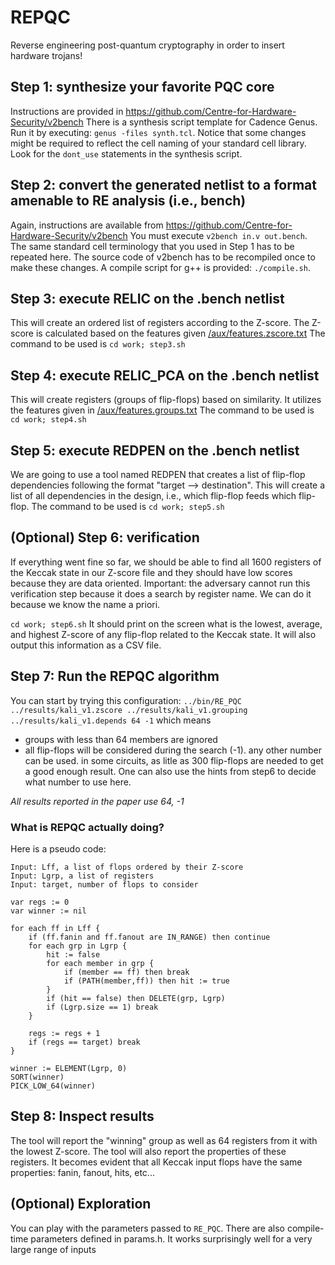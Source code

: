 # REPQC
Reverse engineering post-quantum cryptography in order to insert hardware trojans!

## Step 1: synthesize your favorite PQC core
Instructions are provided in https://github.com/Centre-for-Hardware-Security/v2bench 
There is a synthesis script template for Cadence Genus. Run it by executing: `genus -files synth.tcl`. Notice that some changes might be required to reflect the cell naming of your standard cell library. Look for the `dont_use` statements in the synthesis script.

## Step 2: convert the generated netlist to a format amenable to RE analysis (i.e., bench)
Again, instructions are available from https://github.com/Centre-for-Hardware-Security/v2bench
You must execute `v2bench in.v out.bench`. The same standard cell terminology that you used in Step 1 has to be repeated here. The source code of v2bench has to be recompiled once to make these changes. A compile script for g++ is provided: `./compile.sh`.

## Step 3: execute RELIC on the .bench netlist
This will create an ordered list of registers according to the Z-score. The Z-score is calculated based on the features given [/aux/features.zscore.txt](/aux/features.zscore.txt)
The command to be used is `cd work; step3.sh`

## Step 4: execute RELIC_PCA on the .bench netlist
This will create registers (groups of flip-flops) based on similarity. It utilizes the features given in [/aux/features.groups.txt](/aux/features.groups.txt)
The command to be used is `cd work; step4.sh`

## Step 5: execute REDPEN on the .bench netlist
We are going to use a tool named REDPEN that creates a list of flip-flop dependencies following the format "target --> destination". This will create a list of all dependencies in the design, i.e., which flip-flop feeds which flip-flop. The command to be used is `cd work; step5.sh`

## (Optional) Step 6: verification
If everything went fine so far, we should be able to find all 1600 registers of the Keccak state in our Z-score file and they should have low scores because they are data oriented. Important: the adversary cannot run this verification step because it does a search by register name. We can do it because we know the name a priori.

`cd work; step6.sh`
It should print on the screen what is the lowest, average, and highest Z-score of any flip-flop related to the Keccak state. It will also output this information as a CSV file.

## Step 7: Run the REPQC algorithm
You can start by trying this configuration:
`../bin/RE_PQC ../results/kali_v1.zscore ../results/kali_v1.grouping ../results/kali_v1.depends 64 -1`
which means 
- groups with less than 64 members are ignored
- all flip-flops will be considered during the search (-1). any other number can be used. in some circuits, as litle as 300 flip-flops are needed to get a good enough result. One can also use the hints from step6 to decide what number to use here.

*All results reported in the paper use 64, -1*

### What is REPQC actually doing? ###
Here is a pseudo code:

```
Input: Lff, a list of flops ordered by their Z-score
Input: Lgrp, a list of registers
Input: target, number of flops to consider

var regs := 0
var winner := nil

for each ff in Lff {
	if (ff.fanin and ff.fanout are IN_RANGE) then continue
	for each grp in Lgrp {
		hit := false
		for each member in grp {
			if (member == ff) then break
			if (PATH(member,ff)) then hit := true
		}
		if (hit == false) then DELETE(grp, Lgrp)
		if (Lgrp.size == 1) break
	}
	
	regs := regs + 1
	if (regs == target) break
}

winner := ELEMENT(Lgrp, 0)
SORT(winner)
PICK_LOW_64(winner)

```

## Step 8: Inspect results
The tool will report the "winning" group as well as 64 registers from it with the lowest Z-score. The tool will also report the properties of these registers. It becomes evident that all Keccak input flops have the same properties: fanin, fanout, hits, etc... 

## (Optional) Exploration
You can play with the parameters passed to `RE_PQC`. There are also compile-time parameters defined in params.h. It works surprisingly well for a very large range of inputs
